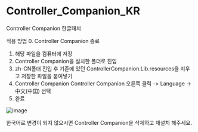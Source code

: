 # Controller_Companion_KR
Controller Companion 한글패치

적용 방법
0. Controller Companion 종료
1. 해당 파일을 컴퓨터에 저장
2. Controller Companion을 설치한 폴더로 진입
3. zh-CN폴더 진입 후 기존에 있던 ControllerCompanion.Lib.resources을 지우고 저장한 파일을 붙여넣기
4. Controller Companion Controller Companion 오른쪽 클릭 -> Language -> 中文(中囯) 선택
5. 완료

![image](https://github.com/ABiNASKR/Controller_Companion_KR/assets/144870133/57c9489f-34b5-442e-b854-0f9c3051f6a0)

한국어로 변경이 되지 않으시면 Controller Companion을 삭제하고 재설치 해주세요.
